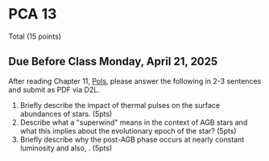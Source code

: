 # PCA 13


Total (15 points)

## Due Before Class Monday, April 21, 2025

After reading Chapter 11, [Pols](https://www.ucolick.org/~woosley/ay112-14/texts/pols11.pdf), please answer the following in 2-3 sentences and submit as PDF via D2L.

1. Briefly describe the impact of thermal pulses on the surface abundances of stars. (5pts)
2. Describe what a "superwind" means in the context of AGB stars and what this implies about the evolutionary epoch of the star? (5pts)
3. Briefly describe why the post-AGB phase occurs at nearly constant luminosity and also, . (5pts)

